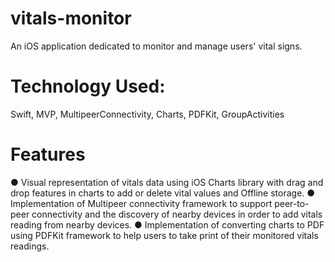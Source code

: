 # vitals-monitor
An iOS application dedicated to monitor and manage users' vital signs. 

# Technology Used: 
Swift, MVP, MultipeerConnectivity, Charts, PDFKit, GroupActivities

# Features
● Visual representation of vitals data using iOS Charts library with drag and drop features in charts to add or delete vital values and Offline storage.
● Implementation of Multipeer connectivity framework to support peer-to-peer connectivity and the discovery of nearby devices in order to add vitals reading from nearby devices.
● Implementation of converting charts to PDF using PDFKit framework to help users to take print of their monitored vitals readings.
